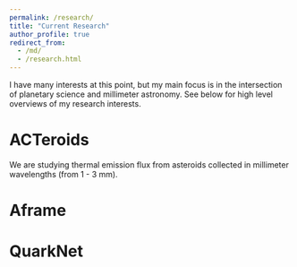 ```yaml
---
permalink: /research/
title: "Current Research"
author_profile: true
redirect_from: 
  - /md/
  - /research.html
---
```


I have many interests at this point, but my main focus is in the intersection of planetary science and millimeter astronomy. See below for high level overviews of my research interests. 

# ACTeroids
We are studying thermal emission flux from asteroids collected in millimeter wavelengths (from 1 - 3 mm). 

# Aframe

# QuarkNet
